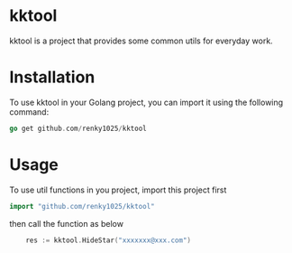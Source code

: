 # kktool

kktool is a project that provides some common utils for everyday work.

# Installation

To use kktool in your Golang project, you can import it using the following command:
```go
go get github.com/renky1025/kktool
```

# Usage

To use util functions in you project, import this project first

```go
import "github.com/renky1025/kktool"
```

then call the function as below

```go
    res := kktool.HideStar("xxxxxxx@xxx.com")

```
